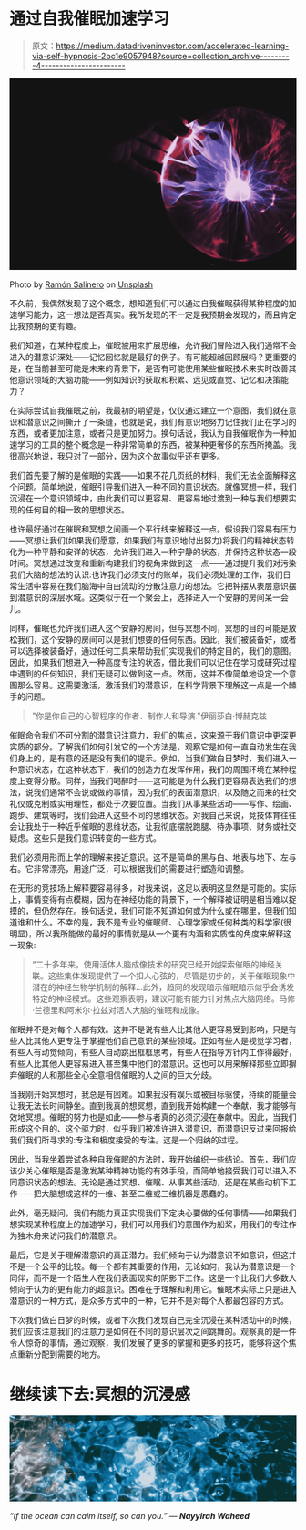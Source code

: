 # 通过自我催眠加速学习

> 原文：<https://medium.datadriveninvestor.com/accelerated-learning-via-self-hypnosis-2bc1e9057948?source=collection_archive---------4----------------------->

![](img/22c5cfd66e22ed537c2a721ce8771d52.png)

Photo by [Ramón Salinero](https://unsplash.com/@donramxn?utm_source=medium&utm_medium=referral) on [Unsplash](https://unsplash.com?utm_source=medium&utm_medium=referral)

不久前，我偶然发现了这个概念，想知道我们可以通过自我催眠获得某种程度的加速学习能力，这一想法是否真实。我所发现的不一定是我预期会发现的，而且肯定比我预期的更有趣。

我们知道，在某种程度上，催眠被用来扩展思维，允许我们冒险进入我们通常不会进入的潜意识深处——记忆回忆就是最好的例子。有可能超越回顾展吗？更重要的是，在当前甚至可能是未来的背景下，是否有可能使用某些催眠技术来实时改善其他意识领域的大脑功能——例如知识的获取和积累、远见或直觉、记忆和决策能力？

在实际尝试自我催眠之前，我最初的期望是，仅仅通过建立一个意图，我们就在意识和潜意识之间撕开了一条缝，也就是说，我们有意识地努力记住我们正在学习的东西，或者更加注意，或者只是更加努力。换句话说，我认为自我催眠作为一种加速学习的工具的整个概念是一种非常简单的东西，被某种更奢侈的东西所掩盖。我很高兴地说，我只对了一部分，因为这个故事似乎还有更多。

我们首先要了解的是催眠的实践——如果不花几页纸的材料，我们无法全面解释这个问题。简单地说，催眠引导我们进入一种不同的意识状态。就像冥想一样，我们沉浸在一个意识领域中，由此我们可以更容易、更容易地过渡到一种与我们想要实现的任何目的相一致的思想状态。

也许最好通过在催眠和冥想之间画一个平行线来解释这一点。假设我们容易有压力——冥想让我们(如果我们愿意，如果我们有意识地付出努力)将我们的精神状态转化为一种平静和安详的状态，允许我们进入一种宁静的状态，并保持这种状态一段时间。冥想通过改变和重新构建我们的视角来做到这一点——通过提升我们对污染我们大脑的想法的认识:也许我们必须支付的账单，我们必须处理的工作，我们日常生活中容易在我们脑海中自由流动的分散注意力的想法。它把钟摆从表层意识摆到潜意识的深层水域。这类似于在一个聚会上，选择进入一个安静的房间呆一会儿。

同样，催眠也允许我们进入这个安静的房间，但与冥想不同，冥想的目的可能是放松我们，这个安静的房间可以是我们想要的任何东西。因此，我们被装备好，或者可以选择被装备好，通过任何工具来帮助我们实现我们的特定目的，我们的意图。因此，如果我们想进入一种高度专注的状态，借此我们可以记住在学习或研究过程中遇到的任何知识，我们无疑可以做到这一点。然而，这并不像简单地设定一个意图那么容易。这需要激活，激活我们的潜意识，在科学背景下理解这一点是一个棘手的问题。

> "你是你自己的心智程序的作者、制作人和导演."伊丽莎白·博赫克兹

催眠命令我们不可分割的潜意识注意力，我们的焦点，这来源于我们意识中更深更实质的部分。了解我们如何引发它的一个方法是，观察它是如何一直自动发生在我们身上的，是有意的还是没有我们的提示。例如，当我们做白日梦时，我们进入一种意识状态，在这种状态下，我们的创造力在发挥作用，我们的周围环境在某种程度上变得分散。同样，当我们喝醉时——这可能是为什么我们更容易表达我们的想法，说我们通常不会说或做的事情，因为我们的表面潜意识，以及随之而来的社交礼仪或克制或实用理性，都处于次要位置。当我们从事某些活动——写作、绘画、跑步、建筑等时，我们会进入这些不同的思维状态。对我自己来说，竞技体育往往会让我处于一种近乎催眠的思维状态，让我彻底摆脱跑腿、待办事项、财务或社交疑虑。这些只是我们意识转变的一些方式。

我们必须用形而上学的理解来接近意识。这不是简单的黑与白、地表与地下、左与右。它非常漂亮，用途广泛，可以根据我们的需要进行塑造和调整。

在无形的竞技场上解释要容易得多，对我来说，这足以表明这显然是可能的。实际上，事情变得有点模糊，因为在神经功能的背景下，一个解释被证明是相当难以捉摸的，但仍然存在。换句话说，我们可能不知道如何或为什么或在哪里，但我们知道谁和什么。不幸的是，我不是专业的催眠师、心理学家或任何种类的科学家(很明显)，所以我所能做的最好的事情就是从一个更有内涵和实质性的角度来解释这一现象:

> “二十多年来，使用活体人脑成像技术的研究已经开始探索催眠的神经关联。这些集体发现提供了一个扣人心弦的，尽管是初步的，关于催眠现象中潜在的神经生物学机制的解释...此外，趋同的发现暗示催眠暗示似乎会诱发特定的神经模式。这些观察表明，建议可能有能力针对焦点大脑网络。马修·兰德里和阿米尔·拉兹对活人大脑的催眠和成像。

催眠并不是对每个人都有效。这并不是说有些人比其他人更容易受到影响，只是有些人比其他人更专注于掌握他们自己意识的某些领域。正如有些人是视觉学习者，有些人有动觉倾向，有些人自动跳出框框思考，有些人在指导方针内工作得最好，有些人比其他人更容易进入甚至集中他们的潜意识。这也可以用来解释那些立即摒弃催眠的人和那些全心全意相信催眠的人之间的巨大分歧。

当我刚开始冥想时，我总是有困难。如果我没有娱乐或被目标驱使，持续的能量会让我无法长时间静坐。直到我真的想冥想，直到我开始构建一个奉献，我才能够有效地冥想。催眠的努力也是如此——参与者真的必须沉浸在奉献中。因此，当我们形成这个目的、这个驱力时，似乎我们被准许进入潜意识，而潜意识反过来回报给我们我们所寻求的:专注和极度接受的专注。这是一个归纳的过程。

因此，当我坐着尝试各种自我催眠的方法时，我开始编织一些结论。首先，我们应该少关心催眠是否是激发某种精神功能的有效手段，而简单地接受我们可以进入不同意识状态的想法。无论是通过冥想、催眠、从事某些活动，还是在某些动机下工作——把大脑想成这样的一维、甚至二维或三维机器是愚蠢的。

此外，毫无疑问，我们有能力真正实现我们下定决心要做的任何事情——如果我们想实现某种程度上的加速学习，我们可以用我们的意图作为船桨，用我们的专注作为独木舟来访问我们的潜意识。

最后，它是关于理解潜意识的真正潜力。我们倾向于认为潜意识不如意识，但这并不是一个公平的比较。每一个都有其重要的作用，无论如何，我认为潜意识是一个同伴，而不是一个陌生人在我们表面现实的阴影下工作。这是一个比我们大多数人倾向于认为的更有能力的超意识。困难在于理解和利用它。催眠术实际上只是进入潜意识的一种方式，是众多方式中的一种，它并不是对每个人都最包容的方式。

下次我们做白日梦的时候，或者下次我们发现自己完全沉浸在某种活动中的时候，我们应该注意我们的注意力是如何在不同的意识层次之间跳舞的。观察真的是一件令人惊奇的事情，通过观察，我们发展了更多的掌握和更多的技巧，能够将这个焦点重新分配到需要的地方。

# 继续读下去:冥想的沉浸感

![](img/426b632997fd026d2eab3e06dda1b35a.png)

*“If the ocean can calm itself, so can you.” ―* ***Nayyirah Waheed***